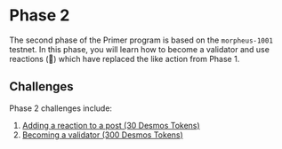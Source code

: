 # Phase 2 
The second phase of the Primer program is based on the `morpheus-1001` testnet. In this phase, you will learn how to become a validator and use reactions (:tada:) which have replaced the like action from Phase 1. 

## Challenges
Phase 2 challenges include:

1. [Adding a reaction to a post (30 Desmos Tokens)](phase-2/challenges/add-reaction.md)
2. [Becoming a validator (300 Desmos Tokens)](phase-2/challenges/become-validator.md)

